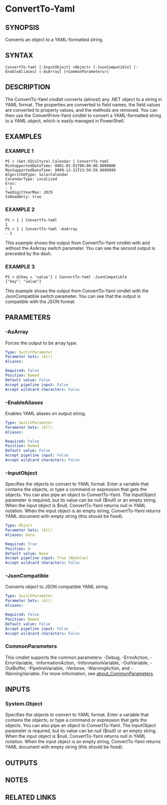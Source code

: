 ﻿---
external help file: psyml.dll-Help.xml
Module Name: psyml
online version:
schema: 2.0.0
---

# ConvertTo-Yaml

## SYNOPSIS
Converts an object to a YAML-formatted string.

## SYNTAX

```
ConvertTo-Yaml [-InputObject] <Object> [-JsonCompatible] [-EnableAliases] [-AsArray] [<CommonParameters>]
```

## DESCRIPTION
The ConvertTo-Yaml cmdlet converts (almost) any .NET object to a string in YAML format.
The properties are converted to field names, the field values are converted to property values, and the methods are removed.
You can then use the ConvertFrom-Yaml cmdlet to convert a YAML-formatted string to a YAML object, which is easily managed in PowerShell.

## EXAMPLES

### EXAMPLE 1
```
PS > (Get-UICulture).Calendar | ConvertTo-Yaml
MinSupportedDateTime: 0001-01-01T00:00:00.0000000
MaxSupportedDateTime: 9999-12-31T23:59:59.9999999
AlgorithmType: SolarCalendar
CalendarType: Localized
Eras:
- 1
TwoDigitYearMax: 2029
IsReadOnly: true
```

### EXAMPLE 2
```
PS > 1 | ConvertTo-Yaml
1
PS > 1 | ConvertTo-Yaml -AsArray
- 1
```

This example shows the output from ConvertTo-Yaml cmdlet with and without the AsArray switch parameter.
You can see the second output is preceded by the dash.

### EXAMPLE 3
```
PS > @{key = 'value'} | ConvertTo-Yaml -JsonCompatible
{"key": "value"}
```

This example shows the output from ConvertTo-Yaml cmdlet with the JsonCompatible switch parameter.
You can see that the output is compatible with the JSON format.

## PARAMETERS

### -AsArray
Forces the output to be array type.

```yaml
Type: SwitchParameter
Parameter Sets: (All)
Aliases:

Required: False
Position: Named
Default value: False
Accept pipeline input: False
Accept wildcard characters: False
```

### -EnableAliases
Enables YAML aliases on output string.

```yaml
Type: SwitchParameter
Parameter Sets: (All)
Aliases:

Required: False
Position: Named
Default value: False
Accept pipeline input: False
Accept wildcard characters: False
```

### -InputObject
Specifies the objects to convert to YAML format.
Enter a variable that contains the objects, or type a command or expression that gets the objects.
You can also pipe an object to ConvertTo-Yaml.
The InputObject parameter is required, but its value can be null ($null) or an empty string.
When the input object is $null, ConvertTo-Yaml returns null in YAML notation.
When the input object is an empty string, ConvertTo-Yaml returns YAML document with empty string (this should be fixed).

```yaml
Type: Object
Parameter Sets: (All)
Aliases: Data

Required: True
Position: 0
Default value: None
Accept pipeline input: True (ByValue)
Accept wildcard characters: False
```

### -JsonCompatible
Converts object to JSON compatible YAML string.

```yaml
Type: SwitchParameter
Parameter Sets: (All)
Aliases:

Required: False
Position: Named
Default value: False
Accept pipeline input: False
Accept wildcard characters: False
```

### CommonParameters
This cmdlet supports the common parameters: -Debug, -ErrorAction, -ErrorVariable, -InformationAction, -InformationVariable, -OutVariable, -OutBuffer, -PipelineVariable, -Verbose, -WarningAction, and -WarningVariable. For more information, see [about_CommonParameters](http://go.microsoft.com/fwlink/?LinkID=113216).

## INPUTS

### System.Object
Specifies the objects to convert to YAML format.
Enter a variable that contains the objects, or type a command or expression that gets the objects.
You can also pipe an object to ConvertTo-Yaml.
The InputObject parameter is required, but its value can be null ($null) or an empty string.
When the input object is $null, ConvertTo-Yaml returns null in YAML notation.
When the input object is an empty string, ConvertTo-Yaml returns YAML document with empty string (this should be fixed).

## OUTPUTS

## NOTES

## RELATED LINKS
